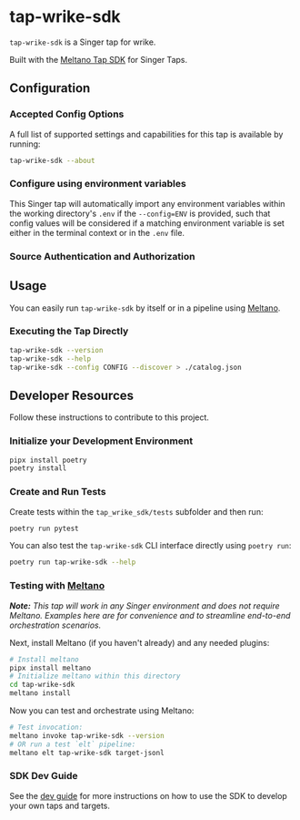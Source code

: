 # tap-wrike-sdk

`tap-wrike-sdk` is a Singer tap for wrike.

Built with the [Meltano Tap SDK](https://sdk.meltano.com) for Singer Taps.

<!--

Developer TODO: Update the below as needed to correctly describe the install procedure. For instance, if you do not have a PyPi repo, or if you want users to directly install from your git repo, you can modify this step as appropriate.

## Installation

Install from PyPi:

```bash
pipx install tap-wrike-sdk
```

Install from GitHub:

```bash
pipx install git+https://github.com/ORG_NAME/tap-wrike-sdk.git@main
```

-->

## Configuration

### Accepted Config Options

<!--
Developer TODO: Provide a list of config options accepted by the tap.

This section can be created by copy-pasting the CLI output from:

```
tap-wrike-sdk --about --format=markdown
```
-->

A full list of supported settings and capabilities for this
tap is available by running:

```bash
tap-wrike-sdk --about
```

### Configure using environment variables

This Singer tap will automatically import any environment variables within the working directory's
`.env` if the `--config=ENV` is provided, such that config values will be considered if a matching
environment variable is set either in the terminal context or in the `.env` file.

### Source Authentication and Authorization

<!--
Developer TODO: If your tap requires special access on the source system, or any special authentication requirements, provide those here.
-->

## Usage

You can easily run `tap-wrike-sdk` by itself or in a pipeline using [Meltano](https://meltano.com/).

### Executing the Tap Directly

```bash
tap-wrike-sdk --version
tap-wrike-sdk --help
tap-wrike-sdk --config CONFIG --discover > ./catalog.json
```

## Developer Resources

Follow these instructions to contribute to this project.

### Initialize your Development Environment

```bash
pipx install poetry
poetry install
```

### Create and Run Tests

Create tests within the `tap_wrike_sdk/tests` subfolder and
  then run:

```bash
poetry run pytest
```

You can also test the `tap-wrike-sdk` CLI interface directly using `poetry run`:

```bash
poetry run tap-wrike-sdk --help
```

### Testing with [Meltano](https://www.meltano.com)

_**Note:** This tap will work in any Singer environment and does not require Meltano.
Examples here are for convenience and to streamline end-to-end orchestration scenarios._

<!--
Developer TODO:
Your project comes with a custom `meltano.yml` project file already created. Open the `meltano.yml` and follow any "TODO" items listed in
the file.
-->

Next, install Meltano (if you haven't already) and any needed plugins:

```bash
# Install meltano
pipx install meltano
# Initialize meltano within this directory
cd tap-wrike-sdk
meltano install
```

Now you can test and orchestrate using Meltano:

```bash
# Test invocation:
meltano invoke tap-wrike-sdk --version
# OR run a test `elt` pipeline:
meltano elt tap-wrike-sdk target-jsonl
```

### SDK Dev Guide

See the [dev guide](https://sdk.meltano.com/en/latest/dev_guide.html) for more instructions on how to use the SDK to
develop your own taps and targets.
